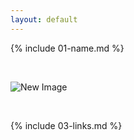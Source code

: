 ```yaml
---
layout: default
---
```


{% include 01-name.md %}

<br>

![New Image](https://octodex.github.com/images/yaktocat.png)

<br>

{% include 03-links.md %}

